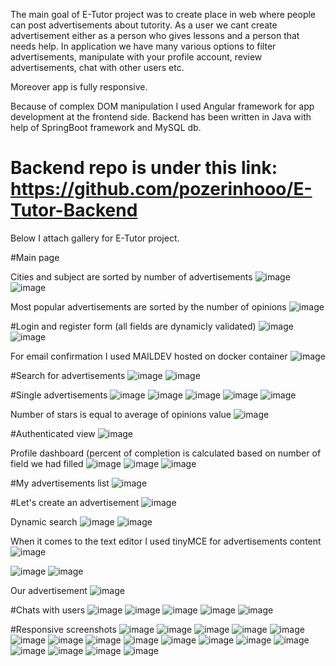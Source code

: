 The main goal of E-Tutor project was to create place in web where people can post advertisements about tutority. 
As a user we cant create advertisement either as a person who gives lessons and a person that needs help. In application we have
many various options to filter advertisements, manipulate with your profile account, review advertisements, chat with other users etc. 

Moreover app is fully responsive.

Because of complex DOM manipulation I used Angular framework for app development at the frontend side.
Backend has been written in Java with help of SpringBoot framework and MySQL db.

# Backend repo is under this link: https://github.com/pozerinhooo/E-Tutor-Backend

Below I attach gallery for E-Tutor project.

#Main page 

Cities and subject are sorted by number of advertisements
![image](https://user-images.githubusercontent.com/95829811/199787188-ca93edf2-5905-4860-b9c2-cfbc04e5daef.png)
![image](https://user-images.githubusercontent.com/95829811/199787316-0f693037-abb5-43ae-9058-ceb48fd3c70e.png)

Most popular advertisements are sorted by the number of opinions
![image](https://user-images.githubusercontent.com/95829811/199787495-5eb2ac25-f298-457a-b0cd-64273c30dfa3.png)

#Login and register form (all fields are dynamicly validated)
![image](https://user-images.githubusercontent.com/95829811/199787925-50ee02b7-08e2-4daa-a00a-85e80d22d483.png)
![image](https://user-images.githubusercontent.com/95829811/199788352-804d2ec2-3d10-4371-b050-3683dfe25b3e.png)

For email confirmation I used MAILDEV hosted on docker container
![image](https://user-images.githubusercontent.com/95829811/199788584-843d31ca-291a-4cbe-a9b9-004dab928c06.png)


#Search for advertisements
![image](https://user-images.githubusercontent.com/95829811/199788775-4362659a-1859-44e4-b7e0-e75f90359226.png)
![image](https://user-images.githubusercontent.com/95829811/199788932-31b8d818-e0c5-4360-8ac6-6fa01ee49df0.png)

#Single advertisements
![image](https://user-images.githubusercontent.com/95829811/199790007-b6dc2bca-9b3c-4302-b28e-b3828e45cc69.png)
![image](https://user-images.githubusercontent.com/95829811/199790129-706f4ebc-e4fa-42d9-9272-64d022ab39ea.png)
![image](https://user-images.githubusercontent.com/95829811/199790195-201577a8-8aa4-4091-9238-d6b46819be70.png)
![image](https://user-images.githubusercontent.com/95829811/199790232-ee3717a2-ae21-42f8-a880-83ea19048106.png)
![image](https://user-images.githubusercontent.com/95829811/199790278-2e8108d5-9545-403c-9d9f-e03d8536b01d.png)

Number of stars is equal to average of opinions value
![image](https://user-images.githubusercontent.com/95829811/199790411-e85afe72-3c0d-4ed3-825f-c5ce90680971.png)

#Authenticated view
![image](https://user-images.githubusercontent.com/95829811/199789083-bd75c158-df51-4cdd-8b50-5d24a6b1af68.png)

Profile dashboard (percent of completion is calculated based on number of field we had filled
![image](https://user-images.githubusercontent.com/95829811/199789396-7788510f-cf7b-48e3-a235-5d1ff59f7363.png)
![image](https://user-images.githubusercontent.com/95829811/199789560-3db498e5-33be-42e0-9f42-d745256ba80b.png)
![image](https://user-images.githubusercontent.com/95829811/199789754-400ce30d-cb35-4ba0-8631-c16d5f93cec2.png)

#My advertisements list
![image](https://user-images.githubusercontent.com/95829811/199789844-05922d12-84f9-44ad-bb3f-ae911d0aa217.png)

#Let's create an advertisement
![image](https://user-images.githubusercontent.com/95829811/199790754-a7a0bf24-1117-40b8-9c9c-305f4f46ae45.png)

Dynamic search
![image](https://user-images.githubusercontent.com/95829811/199790902-712d4382-c716-49da-99f9-d97af695a270.png)
![image](https://user-images.githubusercontent.com/95829811/199790994-06116859-8e92-427e-8ca1-bbd372956c8f.png)

When it comes to the text editor I used tinyMCE for advertisements content
![image](https://user-images.githubusercontent.com/95829811/199791683-34028211-6c85-45f8-a684-c97308b6b564.png)

![image](https://user-images.githubusercontent.com/95829811/199791861-e76799bf-220b-413c-80fe-fe06c60ac9e8.png)
![image](https://user-images.githubusercontent.com/95829811/199791930-4fa830d9-953e-4ee9-be32-949e5e3158fc.png)

Our advertisement
![image](https://user-images.githubusercontent.com/95829811/199794927-7ce3091a-9208-462d-8be5-89b9140693f1.png)


#Chats with users
![image](https://user-images.githubusercontent.com/95829811/199795117-875d38f3-ae15-46f1-9e8f-8dce409a1aa4.png)
![image](https://user-images.githubusercontent.com/95829811/199795225-4c7f51b1-dace-49e2-b6c2-4fc9319fcafd.png)
![image](https://user-images.githubusercontent.com/95829811/199795284-8f5f37f0-4291-4844-bc3d-6c1d86386335.png)
![image](https://user-images.githubusercontent.com/95829811/199795400-b49558b5-7c77-48d7-8830-a76c17b4e81e.png)
![image](https://user-images.githubusercontent.com/95829811/199795461-bdc4f20f-f64c-452f-8ea8-15d2b1b5e1b5.png)


#Responsive screenshots
![image](https://user-images.githubusercontent.com/95829811/199795572-53f784de-246e-46a2-aa4d-e41be250b38c.png)
![image](https://user-images.githubusercontent.com/95829811/199795620-d6b45819-d0ca-44a2-97d1-dc871a1ef209.png)
![image](https://user-images.githubusercontent.com/95829811/199795701-81864856-2c67-404c-88cb-fcf5b1726a3d.png)
![image](https://user-images.githubusercontent.com/95829811/199795780-54a0fd30-a573-4942-bbd0-61440952e639.png)
![image](https://user-images.githubusercontent.com/95829811/199795927-7470f17c-c3e8-4963-94cf-6ab764990e38.png)
![image](https://user-images.githubusercontent.com/95829811/199795978-849e506a-3542-4e6a-acaa-526e686fd419.png)
![image](https://user-images.githubusercontent.com/95829811/199796027-d4816388-e813-4b38-b689-ed7c722dd288.png)
![image](https://user-images.githubusercontent.com/95829811/199796088-a576636c-c34d-4a0e-af39-535303425d6d.png)
![image](https://user-images.githubusercontent.com/95829811/199796114-d555c3b8-ce95-4c65-abac-5fcc4775a03e.png)
![image](https://user-images.githubusercontent.com/95829811/199796150-61632fc5-dadc-44c6-9960-3a5f75a218d3.png)
![image](https://user-images.githubusercontent.com/95829811/199796185-cfa51f69-80c2-475e-8a4b-f699cbe08235.png)
![image](https://user-images.githubusercontent.com/95829811/199796224-72515211-6320-4ca0-bf3d-7b3b1c820426.png)
![image](https://user-images.githubusercontent.com/95829811/199796279-18f7f5ae-3771-43e9-90b3-811a2e04bd6f.png)
![image](https://user-images.githubusercontent.com/95829811/199796362-6a7c5c4f-2b16-469d-8d4f-6d11bba2af8a.png)
![image](https://user-images.githubusercontent.com/95829811/199796413-20b0e19d-53fe-4397-a334-a5a2b1f9156a.png)
![image](https://user-images.githubusercontent.com/95829811/199796494-4857d878-5670-4ff3-af47-821efc62c14c.png)
![image](https://user-images.githubusercontent.com/95829811/199796533-5ec1d700-6100-4dc1-b3b8-37115e20f60b.png)
